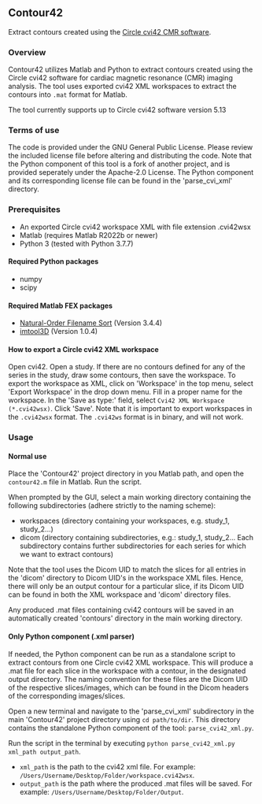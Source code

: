 ## Contour42
Extract contours created using the [Circle cvi42 CMR software](https://www.circlecvi.com/).


### Overview
Contour42 utilizes Matlab and Python to extract contours created using the Circle cvi42 software for cardiac magnetic resonance (CMR) imaging analysis. The tool uses exported cvi42 XML workspaces to extract the contours into `.mat` format for Matlab.

The tool currently supports up to Circle cvi42 software version 5.13


### Terms of use
The code is provided under the GNU General Public License. Please review the included license file before altering and distributing the code.
Note that the Python component of this tool is a fork of another project, and is provided seperately under the Apache-2.0 License. The Python component and its corresponding license file can be found in the 'parse_cvi_xml' directory.


### Prerequisites
- An exported Circle cvi42 workspace XML with file extension .cvi42wsx
- Matlab (requires Matlab R2022b or newer)
- Python 3 (tested with Python 3.7.7)
#### Required Python packages
- numpy
- scipy
#### Required Matlab FEX packages
- [Natural-Order Filename Sort](https://se.mathworks.com/matlabcentral/fileexchange/47434-natural-order-filename-sort) (Version 3.4.4)
- [imtool3D](https://se.mathworks.com/matlabcentral/fileexchange/74761-imtool3d_td) (Version 1.0.4)
#### How to export a Circle cvi42 XML workspace
Open cvi42. Open a study. If there are no contours defined for any of the series in the study, draw some contours, then save the workspace.
To export the workspace as XML, click on 'Workspace' in the top menu, select 'Export Workspace' in the drop down menu. Fill in a proper name for the workspace. In the 'Save as type:' field, select `Cvi42 XML Workspace (*.cvi42wsx)`. Click 'Save'.
Note that it is important to export workspaces in the `.cvi42wsx` format. The `.cvi42ws` format is in binary, and will not work.


### Usage
#### Normal use
Place the 'Contour42' project directory in you Matlab path, and open the `contour42.m` file in Matlab. Run the script.

When prompted by the GUI, select a main working directory containing the following subdirectories (adhere strictly to the naming scheme):
- workspaces (directory containing your workspaces, e.g. study_1, study_2...)
- dicom (directory containing subdirectories, e.g.: study_1, study_2... Each subdirectory contains further subdirectories for each series for which we want to extract contours)

Note that the tool uses the Dicom UID to match the slices for all entries in the 'dicom' directory to Dicom UID's in the workspace XML files. Hence, there will only be an output contour for a particular slice, if its Dicom UID can be found in both the XML workspace and 'dicom' directory files.

Any produced .mat files containing cvi42 contours will be saved in an automatically created 'contours' directory in the main working directory.
#### Only Python component (.xml parser)
If needed, the Python component can be run as a standalone script to extract contours from one Circle cvi42 XML workspace. This will produce a .mat file for each slice in the workspace with a contour, in the designated output directory. The naming convention for these files are the Dicom UID of the respective slices/images, which can be found in the Dicom headers of the corresponding images/slices.

Open a new terminal and navigate to the 'parse_cvi_xml' subdirectory in the main 'Contour42' project directory using `cd path/to/dir`. This directory contains the standalone Python component of the tool: `parse_cvi42_xml.py`.

Run the script in the terminal by executing `python parse_cvi42_xml.py xml_path output_path`.
- `xml_path` is the path to the cvi42 xml file. For example: `/Users/Username/Desktop/Folder/workspace.cvi42wsx`.
- `output_path` is the path where the produced .mat files will be saved. For example: `/Users/Username/Desktop/Folder/Output`.